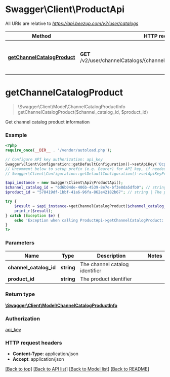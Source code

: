 # Swagger\Client\ProductApi

All URIs are relative to *https://api.beezup.com/v2/user/catalogs*

Method | HTTP request | Description
------------- | ------------- | -------------
[**getChannelCatalogProduct**](ProductApi.md#getChannelCatalogProduct) | **GET** /v2/user/channelCatalogs/{channelCatalogId}/products/{productId} | Get channel catalog product information


# **getChannelCatalogProduct**
> \Swagger\Client\Model\ChannelCatalogProductInfo getChannelCatalogProduct($channel_catalog_id, $product_id)

Get channel catalog product information

### Example
```php
<?php
require_once(__DIR__ . '/vendor/autoload.php');

// Configure API key authorization: api_key
Swagger\Client\Configuration::getDefaultConfiguration()->setApiKey('Ocp-Apim-Subscription-Key', 'YOUR_API_KEY');
// Uncomment below to setup prefix (e.g. Bearer) for API key, if needed
// Swagger\Client\Configuration::getDefaultConfiguration()->setApiKeyPrefix('Ocp-Apim-Subscription-Key', 'Bearer');

$api_instance = new Swagger\Client\Api\ProductApi();
$channel_catalog_id = "6d6b04de-406b-4539-8e7e-bf3e8da5dfb0"; // string | The channel catalog identifier
$product_id = "578419df-1bbf-41a6-96fa-862e42182b67"; // string | The product identifier

try {
    $result = $api_instance->getChannelCatalogProduct($channel_catalog_id, $product_id);
    print_r($result);
} catch (Exception $e) {
    echo 'Exception when calling ProductApi->getChannelCatalogProduct: ', $e->getMessage(), PHP_EOL;
}
?>
```

### Parameters

Name | Type | Description  | Notes
------------- | ------------- | ------------- | -------------
 **channel_catalog_id** | **string**| The channel catalog identifier |
 **product_id** | **string**| The product identifier |

### Return type

[**\Swagger\Client\Model\ChannelCatalogProductInfo**](../Model/ChannelCatalogProductInfo.md)

### Authorization

[api_key](../../README.md#api_key)

### HTTP request headers

 - **Content-Type**: application/json
 - **Accept**: application/json

[[Back to top]](#) [[Back to API list]](../../README.md#documentation-for-api-endpoints) [[Back to Model list]](../../README.md#documentation-for-models) [[Back to README]](../../README.md)

